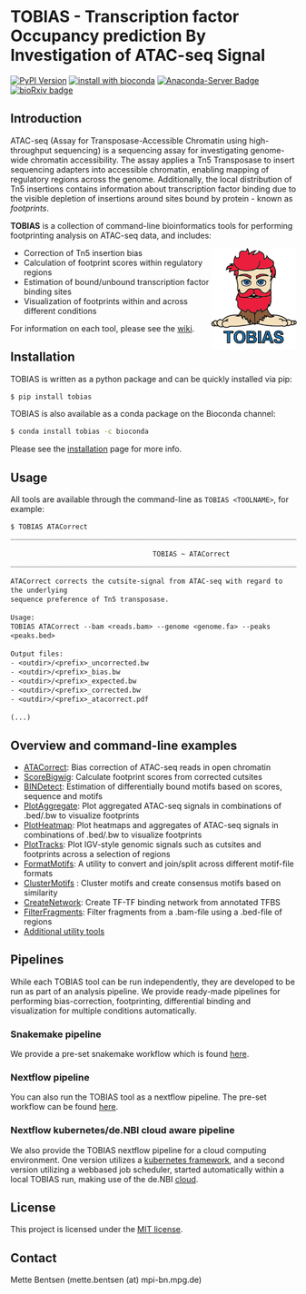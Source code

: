 TOBIAS - Transcription factor Occupancy prediction By Investigation of ATAC-seq Signal 
=======================================

[![PyPI Version](https://img.shields.io/pypi/v/tobias.svg?style=plastic)](https://pypi.org/project/tobias/)
[![install with bioconda](https://img.shields.io/badge/install%20with-bioconda-brightgreen.svg?style=plastic)](http://bioconda.github.io/recipes/tobias/README.html)
[![Anaconda-Server Badge](https://anaconda.org/bioconda/tobias/badges/downloads.svg?style=plastic)](https://anaconda.org/bioconda/tobias)
[![bioRxiv badge](https://img.shields.io/badge/bioRxiv-10.1101%2F869560-blue?style=plastic)](https://www.biorxiv.org/content/10.1101/869560v2)

Introduction 
------------

ATAC-seq (Assay for Transposase-Accessible Chromatin using high-throughput sequencing) is a sequencing assay for investigating genome-wide chromatin accessibility. The assay applies a Tn5 Transposase to insert sequencing adapters into accessible chromatin, enabling mapping of regulatory regions across the genome. Additionally, the local distribution of Tn5 insertions contains information about transcription factor binding due to the visible depletion of insertions around sites bound by protein - known as _footprints_. 

**TOBIAS** is a collection of command-line bioinformatics tools for performing footprinting analysis on ATAC-seq data, and includes:

<img align="right" width=150 src="/figures/tobias.png">

- Correction of Tn5 insertion bias
- Calculation of footprint scores within regulatory regions
- Estimation of bound/unbound transcription factor binding sites
- Visualization of footprints within and across different conditions

For information on each tool, please see the [wiki](https://github.com/loosolab/TOBIAS/wiki/).

Installation
------------
TOBIAS is written as a python package and can be quickly installed via pip:
```bash
$ pip install tobias
```

TOBIAS is also available as a conda package on the Bioconda channel:
```bash
$ conda install tobias -c bioconda
```
Please see the [installation](https://github.com/loosolab/TOBIAS/wiki/installation) page for more info.

Usage
------------
All tools are available through the command-line as ```TOBIAS <TOOLNAME>```, for example:
``` 
$ TOBIAS ATACorrect
__________________________________________________________________________________________

                                   TOBIAS ~ ATACorrect
__________________________________________________________________________________________

ATACorrect corrects the cutsite-signal from ATAC-seq with regard to the underlying
sequence preference of Tn5 transposase.

Usage:
TOBIAS ATACorrect --bam <reads.bam> --genome <genome.fa> --peaks <peaks.bed>

Output files:
- <outdir>/<prefix>_uncorrected.bw
- <outdir>/<prefix>_bias.bw
- <outdir>/<prefix>_expected.bw
- <outdir>/<prefix>_corrected.bw
- <outdir>/<prefix>_atacorrect.pdf

(...)
```

Overview and command-line examples
-------------

* [ATACorrect](https://github.com/loosolab/TOBIAS/wiki/ATACorrect): Bias correction of ATAC-seq reads in open chromatin
* [ScoreBigwig](https://github.com/loosolab/TOBIAS/wiki/ScoreBigwig): Calculate footprint scores from corrected cutsites
* [BINDetect](https://github.com/loosolab/TOBIAS/wiki/BINDetect): Estimation of differentially bound motifs based on scores, sequence and motifs
* [PlotAggregate](https://github.com/loosolab/TOBIAS/wiki/PlotAggregate): Plot aggregated ATAC-seq signals in combinations of .bed/.bw to visualize footprints
* [PlotHeatmap](https://github.com/loosolab/TOBIAS/wiki/PlotHeatmap): Plot heatmaps and aggregates of ATAC-seq signals in combinations of .bed/.bw to visualize footprints
* [PlotTracks](https://github.com/loosolab/TOBIAS/wiki/PlotTracks): Plot IGV-style genomic signals such as cutsites and footprints across a selection of regions
* [FormatMotifs](https://github.com/loosolab/TOBIAS/wiki/FormatMotifs): A utility to convert and join/split across different motif-file formats
* [ClusterMotifs](https://github.com/loosolab/TOBIAS/wiki/Additional) : Cluster motifs and create consensus motifs based on similarity
* [CreateNetwork](https://github.com/loosolab/TOBIAS/wiki/CreateNetwork): Create TF-TF binding network from annotated TFBS
* [FilterFragments](https://github.com/loosolab/TOBIAS/wiki/Additional): Filter fragments from a .bam-file using a .bed-file of regions
* [Additional utility tools](https://github.com/loosolab/TOBIAS/wiki/Additional)

  
Pipelines
----------------
While each TOBIAS tool can be run independently, they are developed to be run as part of an analysis pipeline. We provide ready-made pipelines for performing bias-correction, footprinting, differential binding and visualization for multiple conditions automatically.

### Snakemake pipeline
We provide a pre-set snakemake workflow which is found [here](https://github.molgen.mpg.de/loosolab/TOBIAS_snakemake).

### Nextflow pipeline
You can also run the TOBIAS tool as a nextflow pipeline. The pre-set workflow can be found [here](https://github.molgen.mpg.de/loosolab/TOBIAS-nextflow).

### Nextflow kubernetes/de.NBI cloud aware pipeline
We also provide the TOBIAS nextflow pipeline for a cloud computing environment. One version utilizes a [kubernetes framework](https://github.molgen.mpg.de/loosolab/TOBIAS-nextflow/tree/master/TOBIAS_over_S3), and a second version utilizing a webbased job scheduler, started automatically within a local TOBIAS run, making use of the de.NBI [cloud](https://github.molgen.mpg.de/loosolab/TOBIAS-nextflow/tree/master/TOBIAS_over_NGINX).


License
------------
This project is licensed under the [MIT license](LICENSE). 


Contact
------------
Mette Bentsen (mette.bentsen (at) mpi-bn.mpg.de)
